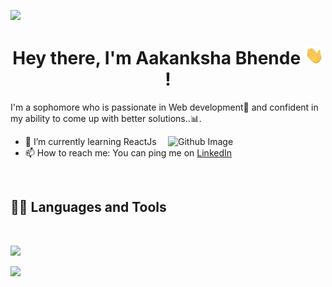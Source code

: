 ![](https://github.com/aakankshabhende/aakankshabhende/tree/main/images/header_.png)

<h1 align="center">Hey there, I'm Aakanksha Bhende <img src="https://raw.githubusercontent.com/ABSphreak/ABSphreak/master/gifs/Hi.gif" width="30px"> ! </h1>
  
I'm a sophomore who is passionate in Web development🎯 and confident in my ability to come up with better solutions..:bar_chart:.

<img width="50%" align="right" alt="Github Image" src="https://raw.githubusercontent.com/onimur/.github/master/.resources/git-header.svg" />

- 🌱 I’m currently learning ReactJs
- 📫 How to reach me: You can ping me on [LinkedIn](https://www.linkedin.com/in/aakanksha-bhende/) 
 
<br />


## 👨‍💻 Languages and Tools

<div align="center">
 
</div>

<br >

[<img src="https://img.shields.io/badge/linkedin-%230077B5.svg?&style=for-the-badge&logo=linkedin&logoColor=white">](https://www.linkedin.com/in/aakanksha-bhende/)

![](https://github.com/aakankshabhende/aakankshabhende/tree/main/images/footer.png)
</div>

<!--
**Aakanksha0407/Aakanksha0407** is a ✨ _special_ ✨ repository because its `README.md` (this file) appears on your GitHub profile.

Here are some ideas to get you started:

- 🔭 I’m currently working on ...
- 🌱 I’m currently learning ...
- 👯 I’m looking to collaborate on ...
- 🤔 I’m looking for help with ...
- 💬 Ask me about ...
- 📫 How to reach me: ...
- 😄 Pronouns: ...
- ⚡ Fun fact: ...
-->

